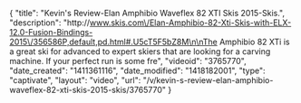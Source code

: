 {
    "title": "Kevin's Review-Elan Amphibio Waveflex 82 XTI Skis 2015-Skis.",
    "description": "http:\/\/www.skis.com\/Elan-Amphibio-82-Xti-Skis-with-ELX-12.0-Fusion-Bindings-2015\/356586P,default,pd.html#.U5cT5F5bZ8M\n\nThe Amphibio 82 XTi is a great ski for advanced to expert skiers that are looking for a carving machine. If your perfect run is some fre",
    "videoid": "3765770",
    "date_created": "1411361116",
    "date_modified": "1418182001",
    "type": "captivate",
    "layout": "video",
    "url": "\/v\/kevin-s-review-elan-amphibio-waveflex-82-xti-skis-2015-skis\/3765770"
}